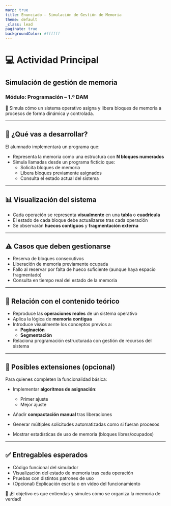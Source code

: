 ```yaml
---
marp: true
title: Enunciado – Simulación de Gestión de Memoria
theme: default
_class: lead
paginate: true
backgroundColor: #ffffff
---
```


# 💻 Actividad Principal  
## Simulación de gestión de memoria  
### Módulo: Programación – 1.º DAM

🎯 Simula cómo un sistema operativo asigna y libera bloques de memoria a procesos de forma dinámica y controlada.

---

## 🧠 ¿Qué vas a desarrollar?

El alumnado implementará un programa que:

- Representa la memoria como una estructura con **N bloques numerados**
- Simula llamadas desde un programa ficticio que:
  - Solicita bloques de memoria
  - Libera bloques previamente asignados
  - Consulta el estado actual del sistema

---

## 📊 Visualización del sistema

- Cada operación se representa **visualmente** en una **tabla** o **cuadrícula**
- El estado de cada bloque debe actualizarse tras cada operación
- Se observarán **huecos contiguos** y **fragmentación externa**

---

## ⚠️ Casos que deben gestionarse

- Reserva de bloques consecutivos
- Liberación de memoria previamente ocupada
- Fallo al reservar por falta de hueco suficiente (aunque haya espacio fragmentado)
- Consulta en tiempo real del estado de la memoria

---

## 🔗 Relación con el contenido teórico

- Reproduce las **operaciones reales** de un sistema operativo
- Aplica la lógica de **memoria contigua**
- Introduce visualmente los conceptos previos a:
  - **Paginación**
  - **Segmentación**
- Relaciona programación estructurada con gestión de recursos del sistema

---

## 🌟 Posibles extensiones (opcional)

Para quienes completen la funcionalidad básica:

- Implementar **algoritmos de asignación**:  
  - Primer ajuste  
  - Mejor ajuste

- Añadir **compactación manual** tras liberaciones
- Generar múltiples solicitudes automatizadas como si fueran procesos
- Mostrar estadísticas de uso de memoria (bloques libres/ocupados)

---

## ✅ Entregables esperados

- Código funcional del simulador
- Visualización del estado de memoria tras cada operación
- Pruebas con distintos patrones de uso
- (Opcional) Explicación escrita o en vídeo del funcionamiento

📌 ¡El objetivo es que entiendas y simules cómo se organiza la memoria de verdad!
